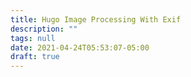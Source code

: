 ```yaml
---
title: Hugo Image Processing With Exif
description: ""
tags: null
date: 2021-04-24T05:53:07-05:00
draft: true
---
```

